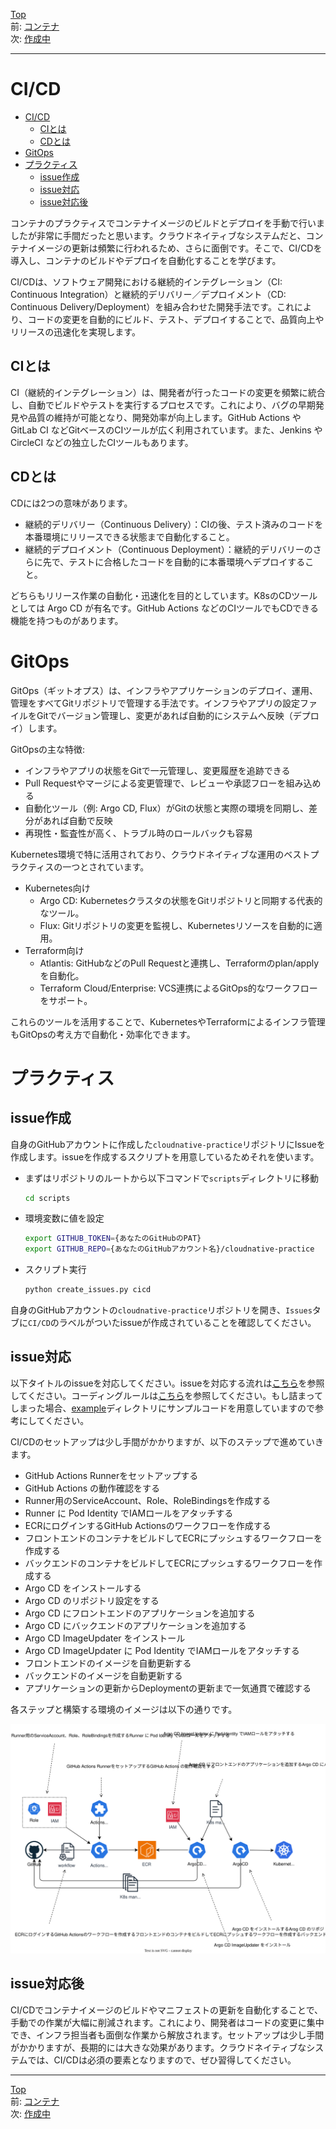 [Top](../README.md)  
前: [コンテナ](./container.md)  
次: [作成中]()  

---

# CI/CD

- [CI/CD](#cicd)
  - [CIとは](#ciとは)
  - [CDとは](#cdとは)
- [GitOps](#gitops)
- [プラクティス](#プラクティス)
  - [issue作成](#issue作成)
  - [issue対応](#issue対応)
  - [issue対応後](#issue対応後)

コンテナのプラクティスでコンテナイメージのビルドとデプロイを手動で行いましたが非常に手間だったと思います。クラウドネイティブなシステムだと、コンテナイメージの更新は頻繁に行われるため、さらに面倒です。そこで、CI/CDを導入し、コンテナのビルドやデプロイを自動化することを学びます。

CI/CDは、ソフトウェア開発における継続的インテグレーション（CI: Continuous Integration）と継続的デリバリー／デプロイメント（CD: Continuous Delivery/Deployment）を組み合わせた開発手法です。これにより、コードの変更を自動的にビルド、テスト、デプロイすることで、品質向上やリリースの迅速化を実現します。

## CIとは

CI（継続的インテグレーション）は、開発者が行ったコードの変更を頻繁に統合し、自動でビルドやテストを実行するプロセスです。これにより、バグの早期発見や品質の維持が可能となり、開発効率が向上します。GitHub Actions や GitLab CI などGitベースのCIツールが広く利用されています。また、Jenkins や CircleCI などの独立したCIツールもあります。

## CDとは

CDには2つの意味があります。
- 継続的デリバリー（Continuous Delivery）：CIの後、テスト済みのコードを本番環境にリリースできる状態まで自動化すること。
- 継続的デプロイメント（Continuous Deployment）：継続的デリバリーのさらに先で、テストに合格したコードを自動的に本番環境へデプロイすること。

どちらもリリース作業の自動化・迅速化を目的としています。K8sのCDツールとしては Argo CD が有名です。GitHub Actions などのCIツールでもCDできる機能を持つものがあります。

# GitOps

GitOps（ギットオプス）は、インフラやアプリケーションのデプロイ、運用、管理をすべてGitリポジトリで管理する手法です。インフラやアプリの設定ファイルをGitでバージョン管理し、変更があれば自動的にシステムへ反映（デプロイ）します。

GitOpsの主な特徴:
- インフラやアプリの状態をGitで一元管理し、変更履歴を追跡できる
- Pull Requestやマージによる変更管理で、レビューや承認フローを組み込める
- 自動化ツール（例: Argo CD, Flux）がGitの状態と実際の環境を同期し、差分があれば自動で反映
- 再現性・監査性が高く、トラブル時のロールバックも容易

Kubernetes環境で特に活用されており、クラウドネイティブな運用のベストプラクティスの一つとされています。

- Kubernetes向け
  - Argo CD: Kubernetesクラスタの状態をGitリポジトリと同期する代表的なツール。
  - Flux: Gitリポジトリの変更を監視し、Kubernetesリソースを自動的に適用。
- Terraform向け
  - Atlantis: GitHubなどのPull Requestと連携し、Terraformのplan/applyを自動化。
  - Terraform Cloud/Enterprise: VCS連携によるGitOps的なワークフローをサポート。

これらのツールを活用することで、KubernetesやTerraformによるインフラ管理もGitOpsの考え方で自動化・効率化できます。

# プラクティス

## issue作成

自身のGitHubアカウントに作成した`cloudnative-practice`リポジトリにIssueを作成します。issueを作成するスクリプトを用意しているためそれを使います。

- まずはリポジトリのルートから以下コマンドで`scripts`ディレクトリに移動

  ``` sh
  cd scripts
  ```

- 環境変数に値を設定

  ``` sh
  export GITHUB_TOKEN={あなたのGitHubのPAT}
  export GITHUB_REPO={あなたのGitHubアカウント名}/cloudnative-practice
  ```

- スクリプト実行

  ``` sh
  python create_issues.py cicd
  ```

自身のGitHubアカウントの`cloudnative-practice`リポジトリを開き、`Issues`タブに`CI/CD`のラベルがついたissueが作成されていることを確認してください。

## issue対応

以下タイトルのissueを対応してください。issueを対応する流れは[こちら](./practice-flow.md)を参照してください。コーディングルールは[こちら](./coderule.md)を参照してください。もし詰まってしまった場合、[example](./example)ディレクトリにサンプルコードを用意していますので参考にしてください。

CI/CDのセットアップは少し手間がかかりますが、以下のステップで進めていきます。

- GitHub Actions Runnerをセットアップする
- GitHub Actions の動作確認をする
- Runner用のServiceAccount、Role、RoleBindingsを作成する
- Runner に Pod Identity でIAMロールをアタッチする
- ECRにログインするGitHub Actionsのワークフローを作成する
- フロントエンドのコンテナをビルドしてECRにプッシュするワークフローを作成する
- バックエンドのコンテナをビルドしてECRにプッシュするワークフローを作成する
- Argo CD をインストールする
- Argo CD のリポジトリ設定をする
- Argo CD にフロントエンドのアプリケーションを追加する
- Argo CD にバックエンドのアプリケーションを追加する
- Argo CD ImageUpdater をインストール
- Argo CD ImageUpdater に Pod Identity でIAMロールをアタッチする
- フロントエンドのイメージを自動更新する
- バックエンドのイメージを自動更新する
- アプリケーションの更新からDeploymentの更新まで一気通貫で確認する

各ステップと構築する環境のイメージは以下の通りです。

![CI/CD](./images/cicd.drawio.svg)

## issue対応後

CI/CDでコンテナイメージのビルドやマニフェストの更新を自動化することで、手動での作業が大幅に削減されます。これにより、開発者はコードの変更に集中でき、インフラ担当者も面倒な作業から解放されます。セットアップは少し手間がかかりますが、長期的には大きな効果があります。クラウドネイティブなシステムでは、CI/CDは必須の要素となりますので、ぜひ習得してください。

---

[Top](../README.md)  
前: [コンテナ](./container.md)  
次: [作成中]()
